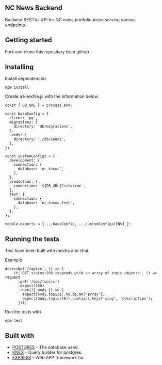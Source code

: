 ## NC News Backend

Backend RESTful API for NC news portfolio piece serving various endpoints.

## Getting started

Fork and clone this repositary from github.

## Installing

Install dependencies

```
npm install
```

Create a knexfile.js with the information below.

```const ENV = process.env.NODE_ENV || 'development';
const { DB_URL } = process.env;

const baseConfig = {
  client: 'pg',
  migrations: {
    directory: 'db/migrations',
  },
  seeds: {
    directory: './db/seeds',
  },
};

const customConfigs = {
  development: {
    connection: {
      database: 'nc_knews',
    },
  },
  production: {
    connection: `${DB_URL}?ssl=true`,
  },
  test: {
    connection: {
      database: 'nc_knews_test',
    },
  },
};

module.exports = { ...baseConfig, ...customConfigs[ENV] };

```

## Running the tests

Test have been built with mocha and chai.

Example

```
describe('/topics', () => {
    it('GET status:200 responds with an array of topic objects', () => request
      .get('/api/topics')
      .expect(200)
      .then(({ body }) => {
        expect(body.topics).to.be.an('array');
        expect(body.topics[0]).contains.keys('slug', 'description');
      }));
```

Run the tests with

```
npm test
```

## Built with

- [POSTGRES](https://www.postgresql.org/docs/) - The database used.
- [KNEX](https://knexjs.org/) - Query builder for postgres.
- [EXPRESS](https://expressjs.com/) - Web APP framework for
